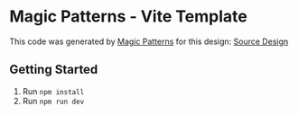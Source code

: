 # Magic Patterns - Vite Template

This code was generated by [Magic Patterns](https://magicpatterns.com) for this design: [Source Design](https://magicpatterns.com/c/mewuuixldi4nbmw8yjtn4b)

## Getting Started

1. Run `npm install`
2. Run `npm run dev`
